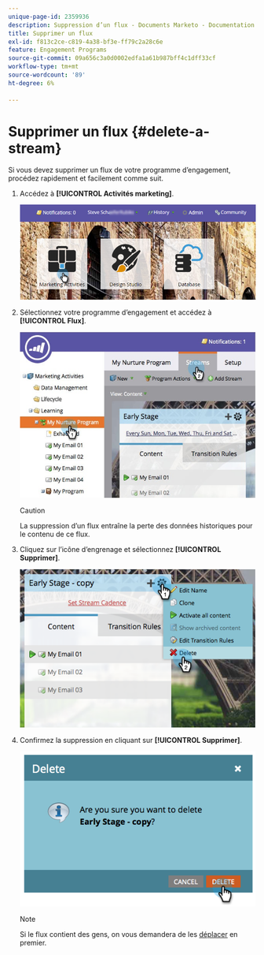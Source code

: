```yaml
---
unique-page-id: 2359936
description: Suppression d’un flux - Documents Marketo - Documentation du produit
title: Supprimer un flux
exl-id: f813c2ce-c819-4a38-bf3e-ff79c2a28c6e
feature: Engagement Programs
source-git-commit: 09a656c3a0d0002edfa1a61b987bff4c1dff33cf
workflow-type: tm+mt
source-wordcount: '89'
ht-degree: 6%

---
```


# Supprimer un flux {#delete-a-stream}

Si vous devez supprimer un flux de votre programme d’engagement, procédez rapidement et facilement comme suit.

1. Accédez à **[!UICONTROL Activités marketing]**.

   ![](assets/login-marketing-activities-1.png)

1. Sélectionnez votre programme d’engagement et accédez à **[!UICONTROL Flux]**.

   ![](assets/cloneasteam-2.jpg)

   >[!CAUTION]
   >
   >La suppression d’un flux entraîne la perte des données historiques pour le contenu de ce flux.

1. Cliquez sur l’icône d’engrenage et sélectionnez **[!UICONTROL Supprimer]**.

   ![](assets/image2014-9-15-17-3a47-3a27.png)

1. Confirmez la suppression en cliquant sur **[!UICONTROL Supprimer]**.

   ![](assets/image2014-9-15-17-3a47-3a31.png)

   >[!NOTE]
   >
   >Si le flux contient des gens, on vous demandera de les [déplacer](/help/marketo/product-docs/core-marketo-concepts/smart-campaigns/program-flow-actions/change-engagement-program-stream.md) en premier.
